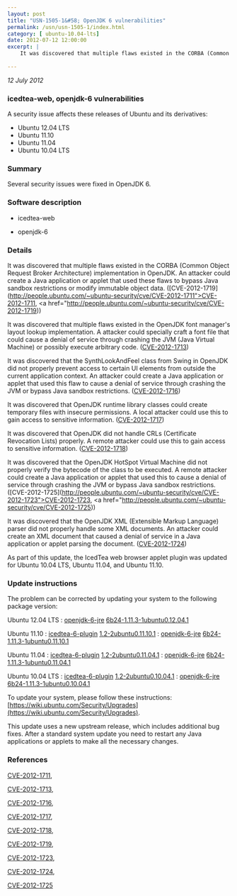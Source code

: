 ```yaml
---
layout: post
title: "USN-1505-1&#58; OpenJDK 6 vulnerabilities"
permalink: /usn/usn-1505-1/index.html
category: [ ubuntu-10.04-lts]
date: 2012-07-12 12:00:00
excerpt: |
    It was discovered that multiple flaws existed in the CORBA (Common Object Request Broker Architecture) implementation in OpenJDK. An attacker could create a Java application or applet that used these flaws to bypass Java sandbox restrictions or modify immutable object data. ([CVE-2012-1719](http://people.ubuntu.com/~ubuntu-security/cve/CVE-2012-1711">CVE-2012-1711</a>, <a href="http://people.ubuntu.com/~ubuntu-security/cve/CVE-2012-1719))
    
--- 
```

 
 

*12 July 2012*

### icedtea-web, openjdk-6 vulnerabilities

A security issue affects these releases of Ubuntu and its derivatives:

* Ubuntu 12.04 LTS
* Ubuntu 11.10
* Ubuntu 11.04
* Ubuntu 10.04 LTS

### Summary

Several security issues were fixed in OpenJDK 6. 

### Software description

* icedtea-web 

* openjdk-6 

### Details

It was discovered that multiple flaws existed in the CORBA (Common Object Request Broker Architecture) implementation in OpenJDK. An attacker could create a Java application or applet that used these flaws to bypass Java sandbox restrictions or modify immutable object data. ([CVE-2012-1719](http://people.ubuntu.com/~ubuntu-security/cve/CVE-2012-1711">CVE-2012-1711</a>, <a href="http://people.ubuntu.com/~ubuntu-security/cve/CVE-2012-1719))

It was discovered that multiple flaws existed in the OpenJDK font manager&#39;s layout lookup implementation. A attacker could specially craft a font file that could cause a denial of service through crashing the JVM (Java Virtual Machine) or possibly execute arbitrary code. ([CVE-2012-1713](http://people.ubuntu.com/~ubuntu-security/cve/CVE-2012-1713))

It was discovered that the SynthLookAndFeel class from Swing in OpenJDK did not properly prevent access to certain UI elements from outside the current application context. An attacker could create a Java application or applet that used this flaw to cause a denial of service through crashing the JVM or bypass Java sandbox restrictions. ([CVE-2012-1716](http://people.ubuntu.com/~ubuntu-security/cve/CVE-2012-1716))

It was discovered that OpenJDK runtime library classes could create temporary files with insecure permissions. A local attacker could use this to gain access to sensitive information. ([CVE-2012-1717](http://people.ubuntu.com/~ubuntu-security/cve/CVE-2012-1717))

It was discovered that OpenJDK did not handle CRLs (Certificate Revocation Lists) properly. A remote attacker could use this to gain access to sensitive information. ([CVE-2012-1718](http://people.ubuntu.com/~ubuntu-security/cve/CVE-2012-1718))

It was discovered that the OpenJDK HotSpot Virtual Machine did not properly verify the bytecode of the class to be executed. A remote attacker could create a Java application or applet that used this to cause a denial of service through crashing the JVM or bypass Java sandbox restrictions. ([CVE-2012-1725](http://people.ubuntu.com/~ubuntu-security/cve/CVE-2012-1723">CVE-2012-1723</a>, <a href="http://people.ubuntu.com/~ubuntu-security/cve/CVE-2012-1725))

It was discovered that the OpenJDK XML (Extensible Markup Language) parser did not properly handle some XML documents. An attacker could create an XML document that caused a denial of service in a Java application or applet parsing the document. ([CVE-2012-1724](http://people.ubuntu.com/~ubuntu-security/cve/CVE-2012-1724))

As part of this update, the IcedTea web browser applet plugin was updated for Ubuntu 10.04 LTS, Ubuntu 11.04, and Ubuntu 11.10. 

### Update instructions

The problem can be corrected by updating your system to the following package version:

Ubuntu 12.04 LTS
 : [openjdk-6-jre](https://launchpad.net/ubuntu/+source/openjdk-6) <span> [6b24-1.11.3-1ubuntu0.12.04.1](https://launchpad.net/ubuntu/+source/openjdk-6/6b24-1.11.3-1ubuntu0.12.04.1) </span> 

Ubuntu 11.10
 : [icedtea-6-plugin](https://launchpad.net/ubuntu/+source/icedtea-web) <span> [1.2-2ubuntu0.11.10.1](https://launchpad.net/ubuntu/+source/icedtea-web/1.2-2ubuntu0.11.10.1) </span> 
 : [openjdk-6-jre](https://launchpad.net/ubuntu/+source/openjdk-6) <span> [6b24-1.11.3-1ubuntu0.11.10.1](https://launchpad.net/ubuntu/+source/openjdk-6/6b24-1.11.3-1ubuntu0.11.10.1) </span> 

Ubuntu 11.04
 : [icedtea-6-plugin](https://launchpad.net/ubuntu/+source/icedtea-web) <span> [1.2-2ubuntu0.11.04.1](https://launchpad.net/ubuntu/+source/icedtea-web/1.2-2ubuntu0.11.04.1) </span> 
 : [openjdk-6-jre](https://launchpad.net/ubuntu/+source/openjdk-6) <span> [6b24-1.11.3-1ubuntu0.11.04.1](https://launchpad.net/ubuntu/+source/openjdk-6/6b24-1.11.3-1ubuntu0.11.04.1) </span> 

Ubuntu 10.04 LTS
 : [icedtea-6-plugin](https://launchpad.net/ubuntu/+source/icedtea-web) <span> [1.2-2ubuntu0.10.04.1](https://launchpad.net/ubuntu/+source/icedtea-web/1.2-2ubuntu0.10.04.1) </span> 
 : [openjdk-6-jre](https://launchpad.net/ubuntu/+source/openjdk-6) <span> [6b24-1.11.3-1ubuntu0.10.04.1](https://launchpad.net/ubuntu/+source/openjdk-6/6b24-1.11.3-1ubuntu0.10.04.1) </span> 

To update your system, please follow these instructions: [https://wiki.ubuntu.com/Security/Upgrades](https://wiki.ubuntu.com/Security/Upgrades).

This update uses a new upstream release, which includes additional bug fixes. After a standard system update you need to restart any Java applications or applets to make all the necessary changes. 

### References

 
 [CVE-2012-1711](http://people.ubuntu.com/~ubuntu-security/cve/CVE-2012-1711), 

 [CVE-2012-1713](http://people.ubuntu.com/~ubuntu-security/cve/CVE-2012-1713), 

 [CVE-2012-1716](http://people.ubuntu.com/~ubuntu-security/cve/CVE-2012-1716), 

 [CVE-2012-1717](http://people.ubuntu.com/~ubuntu-security/cve/CVE-2012-1717), 

 [CVE-2012-1718](http://people.ubuntu.com/~ubuntu-security/cve/CVE-2012-1718), 

 [CVE-2012-1719](http://people.ubuntu.com/~ubuntu-security/cve/CVE-2012-1719), 

 [CVE-2012-1723](http://people.ubuntu.com/~ubuntu-security/cve/CVE-2012-1723), 

 [CVE-2012-1724](http://people.ubuntu.com/~ubuntu-security/cve/CVE-2012-1724), 

 [CVE-2012-1725](http://people.ubuntu.com/~ubuntu-security/cve/CVE-2012-1725)
 


